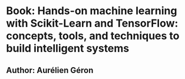# Book: Hands-on machine learning with Scikit-Learn and TensorFlow: concepts, tools, and techniques to build intelligent systems

## Author: Aurélien Géron





